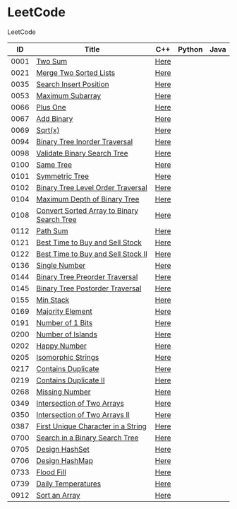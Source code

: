 # LeetCode

LeetCode

| ID   | Title                                                                                                                   | C++                                                               | Python | Java |
| ---- | ----------------------------------------------------------------------------------------------------------------------- | ----------------------------------------------------------------- | ------ | ---- |
| 0001 | [Two Sum](https://leetcode.com/problems/two-sum/)                                                                       | [Here](./C++/0001-two-sum.cpp)                                    |        |      |
| 0021 | [Merge Two Sorted Lists](https://leetcode.com/problems/merge-two-sorted-lists/)                                         | [Here](./C++/0021-merge-two-sorted-lists.cpp)                     |        |      |
| 0035 | [Search Insert Position](https://leetcode.com/problems/search-insert-position/)                                         | [Here](./C++/0035-search-insert-position.cpp)                     |        |      |
| 0053 | [Maximum Subarray](https://leetcode.com/problems/maximum-subarray/)                                                     | [Here](/C++/0053-maximum-subarray.cpp)                            |        |      |
| 0066 | [Plus One](https://leetcode.com/problems/plus-one/)                                                                     | [Here](./C++/0066-plus-one.cpp)                                   |        |      |
| 0067 | [Add Binary](https://leetcode.com/problems/add-binary/)                                                                 | [Here](./C++/0067-add-binary.cpp)                                 |        |      |
| 0069 | [Sqrt(x)](https://leetcode.com/problems/sqrtx/)                                                                         | [Here](./C++/0069-sqrtx.cpp)                                      |        |      |
| 0094 | [Binary Tree Inorder Traversal](https://leetcode.com/problems/binary-tree-inorder-traversal/)                           | [Here](./C++/0094-binary-tree-inorder-traversal.cpp)              |        |      |
| 0098 | [Validate Binary Search Tree](https://leetcode.com/problems/validate-binary-search-tree/)                               | [Here](./C++/0098-validate-binary-search-tree.cpp)                |        |      |
| 0100 | [Same Tree](https://leetcode.com/problems/same-tree/)                                                                   | [Here](./C++/0100-same-tree.cpp)                                  |        |      |
| 0101 | [Symmetric Tree](https://leetcode.com/problems/symmetric-tree/)                                                         | [Here](./C++/0101-symmetric-tree.cpp)                             |        |      |
| 0102 | [Binary Tree Level Order Traversal](https://leetcode.com/problems/binary-tree-level-order-traversal/)                   | [Here](./C++/0102-binary-tree-level-order-traversal.cpp)          |        |      |
| 0104 | [Maximum Depth of Binary Tree](https://leetcode.com/problems/maximum-depth-of-binary-tree/)                             | [Here](./C++/0104-maximum-depth-of-binary-tree.cpp)               |        |      |
| 0108 | [Convert Sorted Array to Binary Search Tree](https://leetcode.com/problems/convert-sorted-array-to-binary-search-tree/) | [Here](./C++/0108-convert-sorted-array-to-binary-search-tree.cpp) |        |      |
| 0112 | [Path Sum](https://leetcode.com/problems/path-sum/)                                                                     | [Here](./C++/0112-path-sum.cpp)                                   |        |      |
| 0121 | [Best Time to Buy and Sell Stock](https://leetcode.com/problems/best-time-to-buy-and-sell-stock/)                       | [Here](./C++/0121-best-time-to-buy-and-sell-stock.cpp)            |        |      |
| 0122 | [Best Time to Buy and Sell Stock II](https://leetcode.com/problems/best-time-to-buy-and-sell-stock-ii/)                 | [Here](./C++/0122-best-time-to-buy-and-sell-stock-ii.cpp)         |        |      |
| 0136 | [Single Number](https://leetcode.com/problems/single-number/)                                                           | [Here](./C++/0136-single-number.cpp)                              |        |      |
| 0144 | [Binary Tree Preorder Traversal](https://leetcode.com/problems/binary-tree-preorder-traversal/)                         | [Here](./C++/0144-binary-tree-preorder-traversal.cpp)             |        |      |
| 0145 | [Binary Tree Postorder Traversal](https://leetcode.com/problems/binary-tree-postorder-traversal/)                       | [Here](./C++/0145-binary-tree-postorder-traversal.cpp)            |        |      |
| 0155 | [Min Stack](https://leetcode.com/problems/min-stack/)                                                                   | [Here](./C++/0155-min-stack.cpp)                                  |        |      |
| 0169 | [Majority Element](https://leetcode.com/problems/majority-element/)                                                     | [Here](./C++/0169-majority-element.cpp)                           |        |      |
| 0191 | [Number of 1 Bits](https://leetcode.com/problems/number-of-1-bits/)                                                     | [Here](./C++/0191-number-of-1-bits.cpp)                           |        |      |
| 0200 | [Number of Islands](https://leetcode.com/problems/number-of-islands/)                                                   | [Here](./C++/0200-number-of-islands.cpp)                          |        |      |
| 0202 | [Happy Number](https://leetcode.com/problems/happy-number/)                                                             | [Here](./C++/0202-happy-number.cpp)                               |        |      |
| 0205 | [Isomorphic Strings](https://leetcode.com/problems/isomorphic-strings/)                                                 | [Here](./C++/0205-isomorphic-strings.cpp)                         |        |      |
| 0217 | [Contains Duplicate](https://leetcode.com/problems/contains-duplicate/)                                                 | [Here](./C++/0217-contains-duplicate.cpp)                         |        |      |
| 0219 | [Contains Duplicate II](https://leetcode.com/problems/contains-duplicate-ii/)                                           | [Here](./C++/0219-contains-duplicate-ii.cpp)                      |        |      |
| 0268 | [Missing Number](https://leetcode.com/problems/missing-number/)                                                         | [Here](./C++/0268-missing-number.cpp)                             |        |      |
| 0349 | [Intersection of Two Arrays](https://leetcode.com/problems/intersection-of-two-arrays/)                                 | [Here](./C++/0349-intersection-of-two-arrays.cpp)                 |        |      |
| 0350 | [Intersection of Two Arrays II](https://leetcode.com/problems/intersection-of-two-arrays-ii/)                           | [Here](./C++/0350-intersection-of-two-arrays-ii.cpp)              |        |      |
| 0387 | [First Unique Character in a String](https://leetcode.com/problems/first-unique-character-in-a-string/)                 | [Here](./C++/0387-first-unique-character-in-a-string.cpp)         |        |      |
| 0700 | [Search in a Binary Search Tree](https://leetcode.com/problems/search-in-a-binary-search-tree/)                         | [Here](./C++/0700-search-in-a-binary-search-tree.cpp)             |        |      |
| 0705 | [Design HashSet](https://leetcode.com/problems/design-hashset/)                                                         | [Here](./C++/0705-design-hashset.cpp)                             |        |      |
| 0706 | [Design HashMap](https://leetcode.com/problems/design-hashmap/)                                                         | [Here](./C++/0706-design-hashmap.cpp)                             |        |      |
| 0733 | [Flood Fill](https://leetcode.com/problems/flood-fill/)                                                                 | [Here](./C++/0733-flood-fill.cpp)                                 |        |      |
| 0739 | [Daily Temperatures](https://leetcode.com/problems/daily-temperatures/)                                                 | [Here](./C++/0739-daily-temperatures.cpp)                         |        |      |
| 0912 | [Sort an Array](https://leetcode.com/problems/sort-an-array/)                                                           | [Here](./C++/0912-sort-an-array.cpp)                              |        |      |

